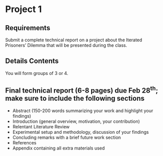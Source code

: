 # Project 1

## Requirements

Submit a complete technical report on a project about the Iterated Prisoners’ Dilemma that will be presented during the class.

## Details Contents

You will form groups of 3 or 4.

## Final technical report (6-8 pages) due Feb 28<sup>th</sup>; make sure to include the following sections

- Abstract (150-200 words summarizing your work and highlight your findings)
- Introduction (general overview, motivation, your contribution)
- Relentant Literature Review
- Experimental setup and methodology, discussion of your findings
- Concluding remarks with a brief future work section
- References
- Appendix containing all extra materials used
